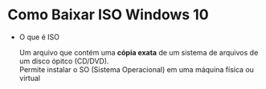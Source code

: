 # Como Baixar ISO Windows 10

- O que é ISO
  <br>
  
  Um arquivo que contém uma **cópia exata** de um sistema de arquivos de um disco ópitco (CD/DVD).
  <br>
  Permite instalar o SO (Sistema Operacional) em uma máquina física ou virtual
